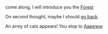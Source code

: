come along, I will introduce you the [Forest](../forest/forest.md)

On second thought, maybe I should [go back](../marshmallow.md).

An army of cats appears! You stop to [Aaawww](https://www.reddit.com/r/cats/)